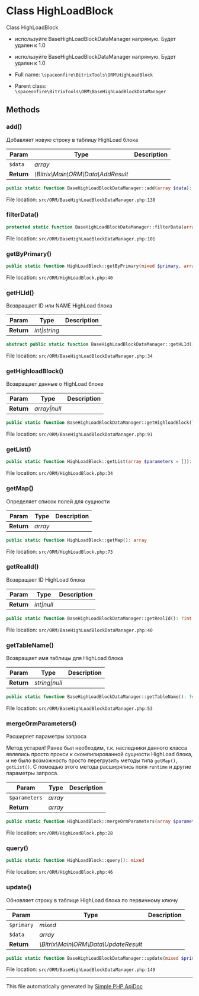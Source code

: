 # Class HighLoadBlock

Class HighLoadBlock

-   используйте BaseHighLoadBlockDataManager напрямую. Будет удален к 1.0
-   используйте BaseHighLoadBlockDataManager напрямую. Будет удален к 1.0

-   Full name: `\spaceonfire\BitrixTools\ORM\HighLoadBlock`
-   Parent class: `\spaceonfire\BitrixTools\ORM\BaseHighLoadBlockDataManager`

## Methods

### add()

Добавляет новую строку в таблицу HighLoad блока

| Param      | Type                              | Description |
| ---------- | --------------------------------- | ----------- |
| `$data`    | _array_                           |             |
| **Return** | _\Bitrix\Main\ORM\Data\AddResult_ |             |

```php
public static function BaseHighLoadBlockDataManager::add(array $data): mixed
```

File location: `src/ORM/BaseHighLoadBlockDataManager.php:138`

### filterData()

```php
protected static function BaseHighLoadBlockDataManager::filterData(array $data): array
```

File location: `src/ORM/BaseHighLoadBlockDataManager.php:101`

### getByPrimary()

```php
public static function HighLoadBlock::getByPrimary(mixed $primary, array $parameters = []): mixed
```

File location: `src/ORM/HighLoadBlock.php:40`

### getHLId()

Возвращает ID или NAME HighLoad блока

| Param      | Type              | Description |
| ---------- | ----------------- | ----------- |
| **Return** | _int&#124;string_ |             |

```php
abstract public static function BaseHighLoadBlockDataManager::getHLId(): mixed
```

File location: `src/ORM/BaseHighLoadBlockDataManager.php:34`

### getHighloadBlock()

Возвращает данные о HighLoad блоке

| Param      | Type              | Description |
| ---------- | ----------------- | ----------- |
| **Return** | _array&#124;null_ |             |

```php
public static function BaseHighLoadBlockDataManager::getHighloadBlock(): ?array
```

File location: `src/ORM/BaseHighLoadBlockDataManager.php:91`

### getList()

```php
public static function HighLoadBlock::getList(array $parameters = []): mixed
```

File location: `src/ORM/HighLoadBlock.php:34`

### getMap()

Определяет список полей для сущности

| Param      | Type    | Description |
| ---------- | ------- | ----------- |
| **Return** | _array_ |             |

```php
public static function HighLoadBlock::getMap(): array
```

File location: `src/ORM/HighLoadBlock.php:73`

### getRealId()

Возвращает ID HighLoad блока

| Param      | Type            | Description |
| ---------- | --------------- | ----------- |
| **Return** | _int&#124;null_ |             |

```php
public static function BaseHighLoadBlockDataManager::getRealId(): ?int
```

File location: `src/ORM/BaseHighLoadBlockDataManager.php:40`

### getTableName()

Возвращает имя таблицы для HighLoad блока

| Param      | Type               | Description |
| ---------- | ------------------ | ----------- |
| **Return** | _string&#124;null_ |             |

```php
public static function BaseHighLoadBlockDataManager::getTableName(): ?string
```

File location: `src/ORM/BaseHighLoadBlockDataManager.php:53`

### mergeOrmParameters()

Расширяет параметры запроса

Метод устарел! Ранее был необходим, т.к. наследники данного класса являлись просто прокси
к скомпилированной сущности HighLoad блока, и не было возможность просто перегрузить
методы типа `getMap()`, `getList()`.
С помощью этого метода расширялись поля `runtime` и другие параметры запроса.

| Param         | Type    | Description |
| ------------- | ------- | ----------- |
| `$parameters` | _array_ |             |
| **Return**    | _array_ |             |

```php
public static function HighLoadBlock::mergeOrmParameters(array $parameters = []): mixed
```

File location: `src/ORM/HighLoadBlock.php:28`

### query()

```php
public static function HighLoadBlock::query(): mixed
```

File location: `src/ORM/HighLoadBlock.php:46`

### update()

Обновляет строку в таблице HighLoad блока по первичному ключу

| Param      | Type                                 | Description |
| ---------- | ------------------------------------ | ----------- |
| `$primary` | _mixed_                              |             |
| `$data`    | _array_                              |             |
| **Return** | _\Bitrix\Main\ORM\Data\UpdateResult_ |             |

```php
public static function BaseHighLoadBlockDataManager::update(mixed $primary, array $data): mixed
```

File location: `src/ORM/BaseHighLoadBlockDataManager.php:149`

---

This file automatically generated by [Simple PHP ApiDoc](https://github.com/spaceonfire/simple-php-apidoc)
